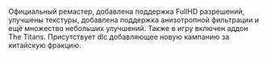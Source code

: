 Официальный ремастер, добавлена поддержка FullHD разрешений, улучшены текстуры, добавлена поддержка анизотропной фильтрации и ещё множество небольших улучшений. Также в игру включен аддон The Titans. Присутствует dlc добавляющее новую кампанию за китайскую фракцию.
